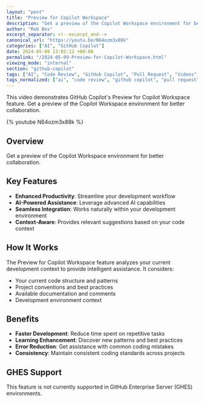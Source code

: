 ```yaml
---
layout: "post"
title: "Preview for Copilot Workspace"
description: "Get a preview of the Copilot Workspace environment for better collaboration."
author: "Rob Bos"
excerpt_separator: <!--excerpt_end-->
canonical_url: "https://youtu.be/N64ozm3x88k"
categories: ["AI", "GitHub Copilot"]
date: 2024-05-09 13:02:12 +00:00
permalink: "/2024-05-09-Preview-for-Copilot-Workspace.html"
viewing_mode: "internal"
section: "github-copilot"
tags: ["AI", "Code Review", "GitHub Copilot", "Pull Request", "Videos", "Workspace"]
tags_normalized: ["ai", "code review", "github copilot", "pull request", "videos", "workspace"]
---
```


This video demonstrates GitHub Copilot's Preview for Copilot Workspace feature. Get a preview of the Copilot Workspace environment for better collaboration.<!--excerpt_end-->

{% youtube N64ozm3x88k %}

## Overview

Get a preview of the Copilot Workspace environment for better collaboration.

## Key Features

- **Enhanced Productivity**: Streamline your development workflow
- **AI-Powered Assistance**: Leverage advanced AI capabilities
- **Seamless Integration**: Works naturally within your development environment
- **Context-Aware**: Provides relevant suggestions based on your code context

## How It Works

The Preview for Copilot Workspace feature analyzes your current development context to provide intelligent assistance. It considers:

- Your current code structure and patterns
- Project conventions and best practices
- Available documentation and comments
- Development environment context

## Benefits

- **Faster Development**: Reduce time spent on repetitive tasks
- **Learning Enhancement**: Discover new patterns and best practices
- **Error Reduction**: Get assistance with common coding mistakes
- **Consistency**: Maintain consistent coding standards across projects

## GHES Support

This feature is not currently supported in GitHub Enterprise Server (GHES) environments.
